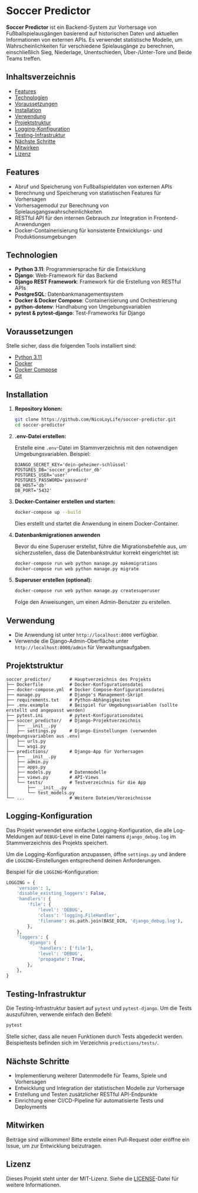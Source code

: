 # Soccer Predictor

**Soccer Predictor** ist ein Backend-System zur Vorhersage von Fußballspielausgängen basierend auf historischen Daten und aktuellen Informationen von externen APIs. Es verwendet statistische Modelle, um Wahrscheinlichkeiten für verschiedene Spielausgänge zu berechnen, einschließlich Sieg, Niederlage, Unentschieden, Über-/Unter-Tore und Beide Teams treffen.

## **Inhaltsverzeichnis**

- [Features](#features)
- [Technologien](#technologien)
- [Voraussetzungen](#voraussetzungen)
- [Installation](#installation)
- [Verwendung](#verwendung)
- [Projektstruktur](#projektstruktur)
- [Logging-Konfiguration](#logging-konfiguration)
- [Testing-Infrastruktur](#testing-infrastruktur)
- [Nächste Schritte](#nächste-schritte)
- [Mitwirken](#mitwirken)
- [Lizenz](#lizenz)

## **Features**

- Abruf und Speicherung von Fußballspieldaten von externen APIs
- Berechnung und Speicherung von statistischen Features für Vorhersagen
- Vorhersagemodul zur Berechnung von Spielausgangswahrscheinlichkeiten
- RESTful API für den internen Gebrauch zur Integration in Frontend-Anwendungen
- Docker-Containerisierung für konsistente Entwicklungs- und Produktionsumgebungen

## **Technologien**

- **Python 3.11**: Programmiersprache für die Entwicklung
- **Django**: Web-Framework für das Backend
- **Django REST Framework**: Framework für die Erstellung von RESTful APIs
- **PostgreSQL**: Datenbankmanagementsystem
- **Docker & Docker Compose**: Containerisierung und Orchestrierung
- **python-dotenv**: Handhabung von Umgebungsvariablen
- **pytest & pytest-django**: Test-Frameworks für Django

## **Voraussetzungen**

Stelle sicher, dass die folgenden Tools installiert sind:

- [Python 3.11](https://www.python.org/)
- [Docker](https://www.docker.com/)
- [Docker Compose](https://docs.docker.com/compose/install/)
- [Git](https://git-scm.com/)

## **Installation**

1. **Repository klonen:**

   ```bash
   git clone https://github.com/NicoLoyLife/soccer-predictor.git
   cd soccer-predictor
   ```

2. **.env-Datei erstellen:**

   Erstelle eine `.env`-Datei im Stammverzeichnis mit den notwendigen Umgebungsvariablen. Beispiel:

   ```plaintext
   DJANGO_SECRET_KEY='dein-geheimer-schlüssel'
   POSTGRES_DB='soccer_predictor_db'
   POSTGRES_USER='user'
   POSTGRES_PASSWORD='password'
   DB_HOST='db'
   DB_PORT='5432'
   ```

3. **Docker-Container erstellen und starten:**

   ```bash
   docker-compose up --build
   ```

   Dies erstellt und startet die Anwendung in einem Docker-Container.

4. **Datenbankmigrationen anwenden**

    Bevor du eine Superuser erstellst, führe die Migrationsbefehle aus, um sicherzustellen, dass die Datenbankstruktur korrekt eingerichtet ist:

    ```bash
    docker-compose run web python manage.py makemigrations
    docker-compose run web python manage.py migrate
    ```

5. **Superuser erstellen (optional):**

   ```bash
   docker-compose run web python manage.py createsuperuser
   ```

   Folge den Anweisungen, um einen Admin-Benutzer zu erstellen.

## **Verwendung**

- Die Anwendung ist unter `http://localhost:8000` verfügbar.
- Verwende die Django-Admin-Oberfläche unter `http://localhost:8000/admin` für Verwaltungsaufgaben.

## **Projektstruktur**

```plaintext
soccer_predictor/       # Hauptverzeichnis des Projekts
├── Dockerfile          # Docker-Konfigurationsdatei
├── docker-compose.yml  # Docker Compose-Konfigurationsdatei
├── manage.py           # Django's Management-Skript
├── requirements.txt    # Python-Abhängigkeiten
├── .env.example        # Beispiel für Umgebungsvariablen (sollte erstellt und angepasst werden)
├── pytest.ini          # pytest-Konfigurationsdatei
├── soccer_predictor/   # Django-Projektverzeichnis
│   ├── __init__.py
│   ├── settings.py     # Django-Einstellungen (verwenden Umgebungsvariablen aus .env)
│   ├── urls.py
│   └── wsgi.py
├── predictions/        # Django-App für Vorhersagen
│   ├── __init__.py
│   ├── admin.py
│   ├── apps.py
│   ├── models.py       # Datenmodelle
│   ├── views.py        # API-Views
│   └── tests/          # Testverzeichnis für die App
│       ├── __init__.py
│       └── test_models.py
└── ...                 # Weitere Dateien/Verzeichnisse
```

## **Logging-Konfiguration**

Das Projekt verwendet eine einfache Logging-Konfiguration, die alle Log-Meldungen auf `DEBUG`-Level in eine Datei namens `django_debug.log` im Stammverzeichnis des Projekts speichert.

Um die Logging-Konfiguration anzupassen, öffne `settings.py` und ändere die `LOGGING`-Einstellungen entsprechend deinen Anforderungen.

Beispiel für die `LOGGING`-Konfiguration:

```python
LOGGING = {
    'version': 1,
    'disable_existing_loggers': False,
    'handlers': {
        'file': {
            'level': 'DEBUG',
            'class': 'logging.FileHandler',
            'filename': os.path.join(BASE_DIR, 'django_debug.log'),
        },
    },
    'loggers': {
        'django': {
            'handlers': ['file'],
            'level': 'DEBUG',
            'propagate': True,
        },
    },
}
```

## **Testing-Infrastruktur**

Die Testing-Infrastruktur basiert auf `pytest` und `pytest-django`. Um die Tests auszuführen, verwende einfach den Befehl:

```bash
pytest
```

Stelle sicher, dass alle neuen Funktionen durch Tests abgedeckt werden. Beispieltests befinden sich im Verzeichnis `predictions/tests/`.

## **Nächste Schritte**

- Implementierung weiterer Datenmodelle für Teams, Spiele und Vorhersagen
- Entwicklung und Integration der statistischen Modelle zur Vorhersage
- Erstellung und Testen zusätzlicher RESTful API-Endpunkte
- Einrichtung einer CI/CD-Pipeline für automatisierte Tests und Deployments

## **Mitwirken**

Beiträge sind willkommen! Bitte erstelle einen Pull-Request oder eröffne ein Issue, um zur Entwicklung beizutragen.

## **Lizenz**

Dieses Projekt steht unter der MIT-Lizenz. Siehe die [LICENSE](LICENSE)-Datei für weitere Informationen.
